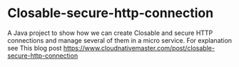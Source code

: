 # Closable-secure-http-connection

A Java project to show how we can create Closable and secure HTTP connections and manage several of them in a micro service.
For explanation see This blog post https://www.cloudnativemaster.com/post/closable-secure-http-connection 
